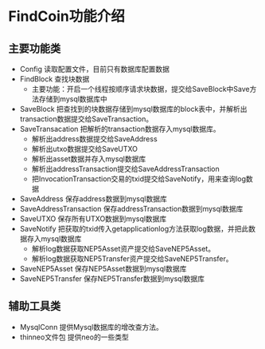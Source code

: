 # FindCoin功能介绍
## 主要功能类
* Config 读取配置文件，目前只有数据库配置数据
* FindBlock 查找块数据
  * 主要功能：开启一个线程按顺序请求块数据，提交给SaveBlock中Save方法存储到mysql数据库中
* SaveBlock 把查找到的块数据存储到mysql数据库的block表中，并解析出transaction数据提交给SaveTransaction。
* SaveTransacation 把解析的transaction数据存入mysql数据库。
    * 解析出address数据提交给SaveAddress
    * 解析出utxo数据提交给SaveUTXO
    * 解析出asset数据并存入mysql数据库
    * 解析出addressTransaction提交给SaveAddressTransaction
    * 把InvocationTransaction交易的txid提交给SaveNotify，用来查询log数据
* SaveAddress 保存address数据到mysql数据库
* SaveAddressTransaction 保存addressTransaction数据到mysql数据库
* SaveUTXO 保存所有UTXO数据到mysql数据库
* SaveNotify 把获取的txid传入getapplicationlog方法获取log数据，并把此数据存入mysql数据库
    * 解析log数据获取NEP5Asset资产提交给SaveNEP5Asset。
    * 解析log数据获取NEP5Transfer资产提交给SaveNEP5Transfer。
* SaveNEP5Asset 保存NEP5Asset数据到mysql数据库
* SaveNEP5Transfer 保存NEP5Transfer数据到mysql数据库
## 辅助工具类
* MysqlConn 提供Mysql数据库的增改查方法。
* thinneo文件包 提供neo的一些类型
